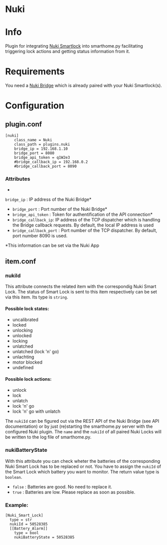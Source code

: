 # Nuki
# Info
Plugin for integrating [Nuki Smartlock](https://nuki.io/de/smart-lock/) into smarthome.py facilitating triggering lock actions and getting status information from it.
# Requirements
You need a [Nuki Bridge](https://nuki.io/de/bridge/) which is already paired with your Nuki Smartlock(s).
# Configuration
## plugin.conf
```
[nuki]
    class_name = Nuki
    class_path = plugins.nuki
    bridge_ip = 192.168.1.10
    bridge_port = 8080
    bridge_api_token = q1W2e3
    #bridge_callback_ip = 192.168.0.2
    #bridge_callback_port = 8090
```

### Attributes
* 
`bridge_ip` : IP address of the Nuki Bridge*
* `bridge_port` : Port number of the Nuki Bridge*
* `bridge_api_token` : Token for authentification of the API connection*
* `bridge_callback_ip`: IP address of the TCP dispatcher which is handling the Bridge callback requests. By default, the local IP address is used
* `bridge_callback_port` : Port number of the TCP dispatcher. By default, port number 8090 is used.

*This information can be set via the Nuki App

## item.conf

### nukiId
This attribute connects the related item with the correspondig Nuki Smart Lock. The status of Smart Lock is sent to this item  	respectively can be set via this item. Its type is `string`.

#### Possible lock states:
* uncalibrated
* locked
* unlocking
* unlocked
* locking
* unlatched
* unlatched (lock 'n' go)
* unlachting
* motor blocked
* undefined

#### Possible lock actions:
* unlock
* lock
* unlatch
* lock 'n' go
* lock 'n' go with unlatch

The `nukiId` can be figured out via the REST API of the Nuki Bridge (see API documentation) or by just (re)starting the smarthome.py server with the configured Nuki plugin. The `name` and the `nukiId` of all paired Nuki Locks will be written to the log file of smarthome.py.

### nukiBatteryState
With this attribute you can check wheter the batteries of the corresponding Nuki Smart Lock has to be replaced or not. You have to assign the `nukiId` of the Smart Lock which battery you want to monitor. The return value type is `boolean`. 
* `false` : Batteries are good. No need to replace it.
* `true` : Batteries are low. Please replace as soon as possible.

### Example:
```
[Nuki_Smart_Lock]
  type = str
  nukiId = 50528385
  [[Battery_Alarm]]
    type = bool
    nukiBatteryState = 50528385
```
